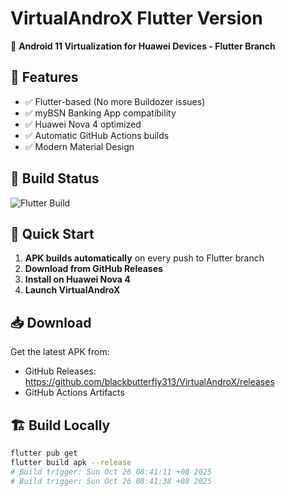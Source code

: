 # VirtualAndroX Flutter Version

🚀 **Android 11 Virtualization for Huawei Devices - Flutter Branch**

## 📱 Features
- ✅ Flutter-based (No more Buildozer issues)
- ✅ myBSN Banking App compatibility
- ✅ Huawei Nova 4 optimized
- ✅ Automatic GitHub Actions builds
- ✅ Modern Material Design

## 🔧 Build Status
![Flutter Build](https://github.com/blackbutterfly313/VirtualAndroX/actions/workflows/build-flutter.yml/badge.svg?branch=Flutter)

## 🚀 Quick Start
1. **APK builds automatically** on every push to Flutter branch
2. **Download from GitHub Releases**
3. **Install on Huawei Nova 4**
4. **Launch VirtualAndroX**

## 📥 Download
Get the latest APK from:
- GitHub Releases: https://github.com/blackbutterfly313/VirtualAndroX/releases
- GitHub Actions Artifacts

## 🏗️ Build Locally
```bash
flutter pub get
flutter build apk --release
# Build trigger: Sun Oct 26 08:41:11 +08 2025
# Build trigger: Sun Oct 26 08:41:38 +08 2025
